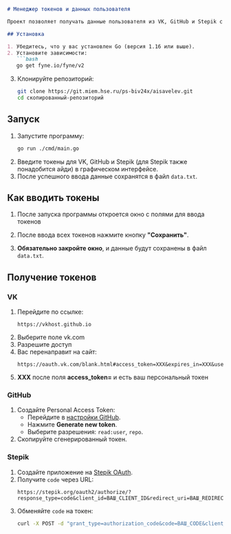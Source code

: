 ```markdown
# Менеджер токенов и данных пользователя

Проект позволяет получать данные пользователя из VK, GitHub и Stepik с использованием токенов доступа. Данные сохраняются в текстовый файл `data.txt` в папке `./output/`.

## Установка

1. Убедитесь, что у вас установлен Go (версия 1.16 или выше).
2. Установите зависимости:
   ```bash
   go get fyne.io/fyne/v2
   ```
3. Клонируйте репозиторий:
   ```bash
   git clone https://git.miem.hse.ru/ps-biv24x/aisavelev.git
   cd скопированный-репозиторий
   ```

## Запуск

1. Запустите программу:
   ```bash
   go run ./cmd/main.go
   ```
2. Введите токены для VK, GitHub и Stepik (для Stepik также понадобится айди) в графическом интерфейсе.
3. После успешного ввода данные сохранятся в файл `data.txt`.

## Как вводить токены

1. После запуска программы откроется окно с полями для ввода токенов

2. После ввода всех токенов нажмите кнопку **"Сохранить"**.

3. **Обязательно закройте окно**, и данные будут сохранены в файл `data.txt`.

## Получение токенов

### VK
1. Перейдите по ссылке:
   ```
   https://vkhost.github.io
   ```
2. Выберите поле vk.com
3. Разрешите доступ
4. Вас перенаправит на сайт:
   ```
   https://oauth.vk.com/blank.html#access_token=XXX&expires_in=XXX&user_id=XXX
   ```
5. **ХХХ** после поля **access_token=** и есть ваш персональный токен
### GitHub
1. Создайте Personal Access Token:
   - Перейдите в [настройки GitHub](https://github.com/settings/tokens).
   - Нажмите **Generate new token**.
   - Выберите разрешения: `read:user`, `repo`.
2. Скопируйте сгенерированный токен.

### Stepik
1. Создайте приложение на [Stepik OAuth](https://stepik.org/oauth2/applications/).
2. Получите `code` через URL:
   ```
   https://stepik.org/oauth2/authorize/?response_type=code&client_id=ВАШ_CLIENT_ID&redirect_uri=ВАШ_REDIRECT_URI
   ```
3. Обменяйте `code` на токен:
   ```bash
   curl -X POST -d "grant_type=authorization_code&code=ВАШ_CODE&client_id=ВАШ_CLIENT_ID&client_secret=ВАШ_CLIENT_SECRET&redirect_uri=ВАШ_REDIRECT_URI" https://stepik.org/oauth2/token/
   ```